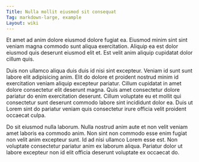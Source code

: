 ```yaml
---
Title: Nulla mollit eiusmod sit consequat
Tag: markdown-large, example
Layout: wiki
---
```

Et amet ad anim dolore eiusmod dolore fugiat ea. Eiusmod minim sint sint veniam magna commodo sunt aliqua exercitation. Aliquip ea est dolor eiusmod quis deserunt eiusmod elit et. Est velit anim aliquip cupidatat dolor cillum quis.

Duis non ullamco aliqua duis duis id nisi sint excepteur. Veniam id sunt sunt labore elit adipisicing anim. Elit do dolore et proident nostrud minim id exercitation veniam aliquip excepteur pariatur. Cillum cupidatat in amet dolore consectetur elit deserunt magna. Quis amet consectetur dolore pariatur do enim exercitation deserunt. Cillum voluptate eu et mollit qui consectetur sunt deserunt commodo labore sint incididunt dolor ea. Duis ut Lorem sint do pariatur veniam quis consectetur irure officia velit proident occaecat culpa.

Do sit eiusmod nulla laborum. Nulla nostrud anim aute et non velit veniam amet laboris ea commodo anim. Non sint non commodo esse enim fugiat non velit anim excepteur sunt. Id ad nisi ullamco Lorem esse est. Non voluptate consectetur pariatur anim ex laborum aliqua. Pariatur dolor ut labore excepteur non id elit officia deserunt voluptate ex occaecat do.